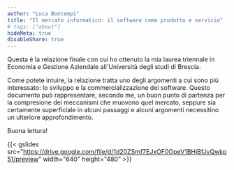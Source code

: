 ```yaml
---
author: "Luca Bontempi"
title: "Il mercato informatico: il software come prodotto e servizio"
# tags: ["about"]
hideMeta: true
disableShare: true
---
```


Questa è la relazione finale con cui ho ottenuto la mia laurea triennale in Economia e Gestione Aziendale all'Università degli studi di Brescia.  

Come potete intuire, la relazione tratta uno degli argomenti a cui sono più interessato: lo sviluppo e la commercializzazione dei software. Questo documento può rappresentare, secondo me, un buon punto di partenza per la compresione dei meccanismi che muovono quel mercato, seppure sia certamente superficiale in alcuni passaggi e alcuni argomenti necessitino un ulteriore approfondimento.

Buona lettura!

{{< gslides src="https://drive.google.com/file/d/1d20ZSmf7EJxOF0OpeV1BHjBfJvQwkp51/preview" width="640" height="480" >}}